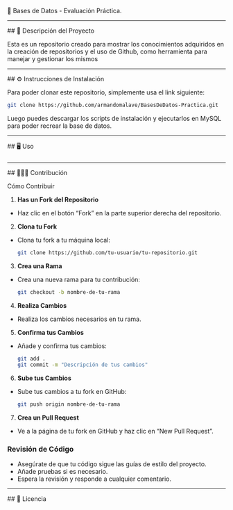 💾 Bases de Datos - Evaluación Práctica.

---

## 📖 Descripción del Proyecto

Esta es un repositorio creado para mostrar los conocimientos adquiridos en la creación de repositorios y el uso de Github, como herramienta para manejar y gestionar los mismos

---

## ⚙️ Instrucciones de Instalación

Para poder clonar este repositorio, simplemente usa el link siguiente:

```bash
git clone https://github.com/armandomalave/BasesDeDatos-Practica.git
```

Luego puedes descargar los scripts de instalación y ejecutarlos en MySQL para poder recrear la base de datos.

---

## 🖥️ Uso

###

---

## 🧑🏼‍💻 Contribución

Cómo Contribuir

1. **Has un Fork del Repositorio**
  
  - Haz clic en el botón “Fork” en la parte superior derecha del repositorio.
2. **Clona tu Fork**
  
  - Clona tu fork a tu máquina local:
    
    ```bash
    git clone https://github.com/tu-usuario/tu-repositorio.git
    ```
    
3. **Crea una Rama**
  
  - Crea una nueva rama para tu contribución:
    
    ```bash
    git checkout -b nombre-de-tu-rama
    ```
    
4. **Realiza Cambios**
  
  - Realiza los cambios necesarios en tu rama.
5. **Confirma tus Cambios**
  
  - Añade y confirma tus cambios:
    
    ```bash
    git add .
    git commit -m "Descripción de tus cambios"
    ```
    
6. **Sube tus Cambios**
  
  - Sube tus cambios a tu fork en GitHub:
    
    ```bash
    git push origin nombre-de-tu-rama
    ```
    
7. **Crea un Pull Request**
  
  - Ve a la página de tu fork en GitHub y haz clic en “New Pull Request”.

### Revisión de Código

- Asegúrate de que tu código sigue las guías de estilo del proyecto.
- Añade pruebas si es necesario.
- Espera la revisión y responde a cualquier comentario.

---

## 🧾 Licencia
